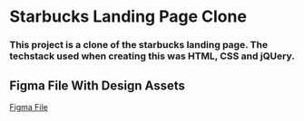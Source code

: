 # Starbucks Landing Page Clone
### This project is a clone of the starbucks landing page. The techstack used when creating this was HTML, CSS and jQUery. 

## Figma File With Design Assets

<a href="https://www.figma.com/design/g282EN23H0NIuFfsDgovfF/Untitled?node-id=0-1&t=QqnNEmU3leRvKazR-1">Figma File</a>